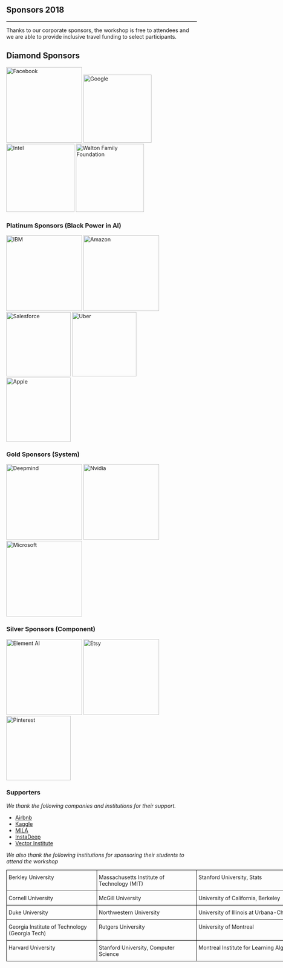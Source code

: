 ## Sponsors 2018
---
Thanks to our corporate sponsors, the workshop is free to attendees and we are able to provide inclusive travel funding to select participants.

## Diamond Sponsors
<img src="https://raw.githubusercontent.com/blackinai/blackinai.github.io/main/bai/src/assets/img/sponsors-partners/facebook.png" alt="Facebook" width="200">

<img src="https://raw.githubusercontent.com/blackinai/blackinai.github.io/main/bai/src/assets/img/sponsors-partners/google.png" alt="Google" width="180">

<img src="https://raw.githubusercontent.com/blackinai/blackinai.github.io/main/bai/src/assets/img/sponsors-partners/intel.png" alt="Intel" width="180">

<img src="https://raw.githubusercontent.com/blackinai/blackinai.github.io/main/bai/src/assets/img/sponsors-partners/waltonFamily.png" alt="Walton Family Foundation" width="180">

### Platinum Sponsors (Black Power in AI)
<img src="https://raw.githubusercontent.com/blackinai/blackinai.github.io/main/bai/src/assets/img/sponsors-partners/ibm.png" alt="IBM" width="200">
<img src="https://raw.githubusercontent.com/blackinai/blackinai.github.io/main/bai/src/assets/img/sponsors-partners/amazon.png" alt="Amazon" width="200">
<img src="https://raw.githubusercontent.com/blackinai/blackinai.github.io/main/bai/src/assets/img/sponsors-partners/salesforce.png" alt="Salesforce" width="170">
<img src="https://raw.githubusercontent.com/blackinai/blackinai.github.io/main/bai/src/assets/img/sponsors-partners/uber.png" alt="Uber" width="170">
<img src="https://raw.githubusercontent.com/blackinai/blackinai.github.io/main/bai/src/assets/img/sponsors-partners/apple.png" alt="Apple" width="170">

### Gold Sponsors (System)
<img src="https://raw.githubusercontent.com/blackinai/blackinai.github.io/main/bai/src/assets/img/sponsors-partners/deepmind.png" alt="Deepmind" width="200">
<img src="https://raw.githubusercontent.com/blackinai/blackinai.github.io/main/bai/src/assets/img/sponsors-partners/nvidia.png" alt="Nvidia" width="200">
<img src="https://raw.githubusercontent.com/blackinai/blackinai.github.io/main/bai/src/assets/img/sponsors-partners/microsoft.png" alt="Microsoft" width="200">


### Silver Sponsors (Component)
<img src="https://raw.githubusercontent.com/blackinai/blackinai.github.io/main/bai/src/assets/img/sponsors-partners/elementai.png" alt="Element AI" width="200">
<img src="https://raw.githubusercontent.com/blackinai/blackinai.github.io/main/bai/src/assets/img/sponsors-partners/etsy.png" alt="Etsy" width="200">

<img src="https://raw.githubusercontent.com/blackinai/blackinai.github.io/main/bai/src/assets/img/sponsors-partners/pinterest.jpg" alt="Pinterest" width="170">

### Supporters
*We thank the following companies and institutions for their support.*

- [Airbnb](https://www.airbnb.com/)
- [Kaggle]()
- [MILA]()
- [InstaDeep]()
- [Vector Institute]()

*We also thank the following institutions for sponsoring their students to attend the workshop*

<style type="text/css">
.tg  {border-collapse:collapse;border-spacing:0;margin:0px auto;}
.tg td{border-color:black;border-style:solid;border-width:1px;font-size:14px;
  overflow:hidden;padding:10px 5px;word-break:normal;}
.tg th{border-color:black;border-style:solid;border-width:1px;font-size:14px;
  font-weight:normal;overflow:hidden;padding:10px 5px;word-break:normal;}
.tg .tg-0lax{text-align:left;vertical-align:top}
.tg .tg-tf2e{text-align:left;vertical-align:top}
@media screen and (max-width: 767px) {.tg {width: auto !important;}.tg col {width: auto !important;}.tg-wrap {overflow-x: auto;-webkit-overflow-scrolling: touch;margin: auto 0px;}}</style>
<div class="tg-wrap"><table class="tg" style="undefined;table-layout: fixed; width: 1081px">
<colgroup>
<col style="width: 238.88889px">
<col style="width: 263.88889px">
<col style="width: 577.88889px">
</colgroup>
<thead>
  <tr>
    <th class="tg-0lax">Berkley University </th>
    <th class="tg-0lax">Massachusetts Institute of Technology (MIT) </th>
    <th class="tg-0lax">Stanford University, Stats</th>
  </tr>
</thead>
<tbody>
  <tr>
    <td class="tg-0lax">Cornell University </td>
    <td class="tg-tf2e">McGill University </td>
    <td class="tg-0lax">University of California, Berkeley</td>
  </tr>
  <tr>
    <td class="tg-0lax">Duke University</td>
    <td class="tg-tf2e">Northwestern University </td>
    <td class="tg-0lax">University of Illinois at Urbana-Champaign<br></td>
  </tr>
  <tr>
    <td class="tg-0lax">Georgia Institute of Technology (Georgia Tech) </td>
    <td class="tg-tf2e">Rutgers University </td>
    <td class="tg-0lax">University of Montreal</td>
  </tr>
  <tr>
    <td class="tg-0lax">Harvard University</td>
    <td class="tg-tf2e">Stanford University, Computer Science</td>
    <td class="tg-0lax">Montreal Institute for Learning Algorithms (MILA)</td>
  </tr>
</tbody>
</table></div>
